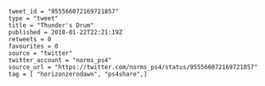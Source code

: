 ```
tweet_id = "955566072169721857"
type = "tweet"
title = "Thunder's Drum"
published = 2018-01-22T22:21:19Z
retweets = 0
favourites = 0
source = "twitter"
twitter_account = "norms_ps4"
source_url = "https://twitter.com/norms_ps4/status/955566072169721857"
tag = [ "horizonzerodawn", "ps4share",]
```

<p class='image'><img src='http://mnf.m17s.net/2018/01/22/DULaRjwXcAADqid.jpg' alt=''></p>

